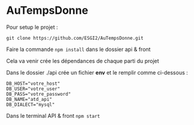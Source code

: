 # AuTempsDonne

Pour setup le projet :

``git clone https://github.com/ESGI2/AuTempsDonne.git``

Faire la commande ``npm install`` dans le dossier api & front

Cela va venir crée les dépendances de chaque parti du projet

Dans le dossier ./api crée un fichier **env** et le remplir comme ci-dessous :

````
DB_HOST="votre_host"
DB_USER="votre_user"
DB_PASS="votre_password"
DB_NAME="atd_api"
DB_DIALECT="mysql"
````

Dans le terminal API & front ``npm start``